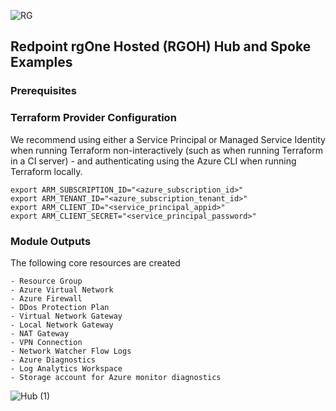 ![RG](https://user-images.githubusercontent.com/42842390/158004336-60f07c05-7e5d-420e-87a6-22c5ac206fb6.jpg)
## Redpoint rgOne Hosted (RGOH) Hub and Spoke Examples

### Prerequisites

  ### Terraform Provider Configuration
We recommend using either a Service Principal or Managed Service Identity when running Terraform non-interactively (such as when running Terraform in a CI server) - and authenticating using the Azure CLI when running Terraform locally.
```
export ARM_SUBSCRIPTION_ID="<azure_subscription_id>"
export ARM_TENANT_ID="<azure_subscription_tenant_id>"
export ARM_CLIENT_ID="<service_principal_appid>"
export ARM_CLIENT_SECRET="<service_principal_password>"
```
### Module Outputs
The following core resources are created
```
- Resource Group
- Azure Virtual Network
- Azure Firewall
- DDos Protection Plan
- Virtual Network Gateway
- Local Network Gateway
- NAT Gateway
- VPN Connection
- Network Watcher Flow Logs 
- Azure Diagnostics
- Log Analytics Workspace
- Storage account for Azure monitor diagnostics
```
![Hub (1)](https://user-images.githubusercontent.com/42842390/201029461-7359695b-b305-478c-8ef6-db67820d2dae.png)

